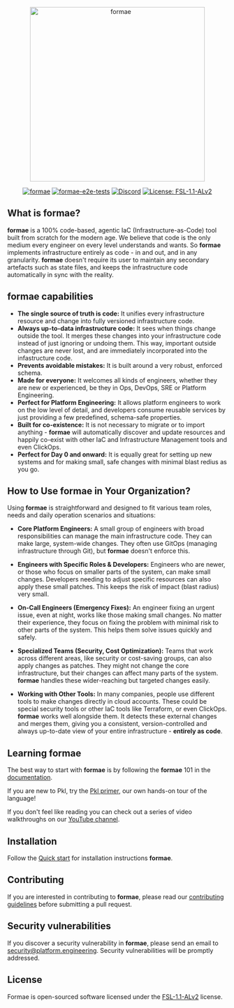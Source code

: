 <p align="center">
  <picture>
    <source media="(prefers-color-scheme: dark)" srcset="https://github.com/user-attachments/assets/f5b7267c-4fff-4aab-b33c-6b17a658c88e">
    <source media="(prefers-color-scheme: light)" srcset="https://github.com/user-attachments/assets/e22d32e1-4468-46a7-bd3b-bf9a95e69511">
    <img width="400" alt="formae" src="https://github.com/user-attachments/assets/e22d32e1-4468-46a7-bd3b-bf9a95e69511">
  </picture>
</p>

<p align="center">
  <a href="https://github.com/platform-engineering-labs/formae/actions/workflows/go.yml"><img src="https://github.com/platform-engineering-labs/formae/actions/workflows/go.yml/badge.svg" alt="formae"></a>
  <a href="https://github.com/platform-engineering-labs/formae/actions/workflows/e2e-tests.yml"><img src="https://github.com/platform-engineering-labs/formae/actions/workflows/e2e-tests.yml/badge.svg" alt="formae-e2e-tests"></a>
  <a href="https://discord.gg/hr6dHaW76k"><img src="https://img.shields.io/discord/1417222307956392148?logo=discord&logoColor=959da5" alt="Discord"></a>
  <a href="https://github.com/platform-engineering-labs/formae/blob/main/LICENSES/FSL-1.1-ALv2.md"><img src="https://img.shields.io/badge/license-FSL--1.1--ALv2-blue" alt="License: FSL-1.1-ALv2"></a>
</p>

## What is **formae**?

**formae** is a 100% code-based, agentic IaC (Infrastructure-as-Code) tool built from scratch for the modern age. We believe that code is the only medium every engineer on every level understands and wants. So **formae** implements infrastructure entirely as code - in and out, and in any granularity. **formae** doesn't require its user to maintain any secondary artefacts such as state files, and keeps the infrastructure code automatically in sync with the reality.

## **formae** capabilities

- **The single source of truth is code:** It unifies every infrastructure resource and change into fully versioned infrastructure code.
- **Always up-to-data infrastructure code:** It sees when things change outside the tool. It merges these changes into your infrastructure code instead of just ignoring or undoing them. This way, important outside changes are never lost, and are immediately incorporated into the infastructure code.
- **Prevents avoidable mistakes:** It is built around a very robust, enforced schema.
- **Made for everyone:** It welcomes all kinds of engineers, whether they are new or experienced, be they in Ops, DevOps, SRE or Platform Engineering.
- **Perfect for Platform Engineering:** It allows platform engineers to work on the low level of detail, and developers consume reusable services by just providing a few predefined, schema-safe properties.
- **Built for co-existence:** It is not necessary to migrate or to import anything - **formae** will automatically discover and update resources and happily co-exist with other IaC and Infrastructure Management tools and even ClickOps.
- **Perfect for Day 0 and onward:** It is equally great for setting up new systems and for making small, safe changes with minimal blast redius as you go.

## How to Use **formae** in Your Organization?

Using **formae** is straightforward and designed to fit various team roles, needs and daily operation scenarios and situations:

- **Core Platform Engineers:** A small group of engineers with broad responsibilities can manage the main infrastructure code. They can make large, system-wide changes. They often use GitOps (managing infrastructure through Git), but **formae** doesn't enforce this.

- **Engineers with Specific Roles & Developers:** Engineers who are newer, or those who focus on smaller parts of the system, can make small changes. Developers needing to adjust specific resources can also apply these small patches. This keeps the risk of impact (blast radius) very small.

- **On-Call Engineers (Emergency Fixes):** An engineer fixing an urgent issue, even at night, works like those making small changes. No matter their experience, they focus on fixing the problem with minimal risk to other parts of the system. This helps them solve issues quickly and safely.

- **Specialized Teams (Security, Cost Optimization):** Teams that work across different areas, like security or cost-saving groups, can also apply changes as patches. They might not change the core infrastructure, but their changes can affect many parts of the system. **formae** handles these wider-reaching but targeted changes easily.

- **Working with Other Tools:** In many companies, people use different tools to make changes directly in cloud accounts. These could be special security tools or other IaC tools like Terraform, or even ClickOps. **formae** works well alongside them. It detects these external changes and merges them, giving you a consistent, version-controlled and always up-to-date view of your entire infrastructure - **entirely as code**.

## Learning **formae**

The best way to start with **formae** is by following the **formae** 101 in the [documentation](https://docs.formae.io/en/latest/formae-101/fundamentals).

If you are new to Pkl, try the [Pkl primer](https://pkl.platform.engineering/), our own hands-on tour of the language!

If you don't feel like reading you can check out a series of video walkthroughs on our [YouTube channel](https://www.youtube.com/playlist?list=PLntTBHUL8qpTGIIYkxOv8cLp7Y5jtZpun).

## Installation

Follow the [Quick start](https://docs.formae.io/en/latest/) for installation instructions **formae**.

## Contributing

If you are interested in contributing to **formae**, please read our [contributing guidelines](https://github.com/platform-engineering-labs/formae/blob/main/CONTRIBUTING.md) before submitting a pull request.

## Security vulnerabilities

If you discover a security vulnerability in **formae**, please send an email to [security@platform.engineering](mailto:security@platform.engineering). Security vulnerabilities will be promptly addressed.

## License

Formae is open-sourced software licensed under the [FSL-1.1-ALv2](https://github.com/platform-engineering-labs/formae/blob/main/LICENSES/FSL-1.1-ALv2.md) license.
